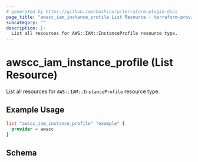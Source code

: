 ```yaml
---
# generated by https://github.com/hashicorp/terraform-plugin-docs
page_title: "awscc_iam_instance_profile List Resource - terraform-provider-awscc"
subcategory: ""
description: |-
  List all resources for AWS::IAM::InstanceProfile resource type.
---
```


# awscc_iam_instance_profile (List Resource)

List all resources for `AWS::IAM::InstanceProfile` resource type.

## Example Usage

```terraform
list "awscc_iam_instance_profile" "example" {
  provider = awscc
}
```

<!-- schema generated by tfplugindocs -->
## Schema
